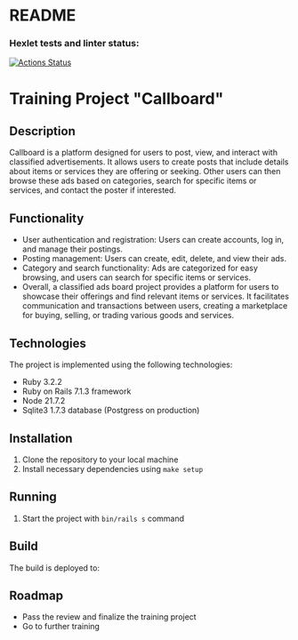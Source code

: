 # README

### Hexlet tests and linter status:
[![Actions Status](https://github.com/SergeShapovalov/rails-project-65/actions/workflows/hexlet-check.yml/badge.svg)](https://github.com/SergeShapovalov/rails-project-65/actions)

# Training Project "Callboard"

## Description
Callboard is a platform designed for users to post, view, and interact with classified advertisements. It allows users to create posts that include details about items or services they are offering or seeking. Other users can then browse these ads based on categories, search for specific items or services, and contact the poster if interested.

## Functionality
- User authentication and registration: Users can create accounts, log in, and manage their postings.
- Posting management: Users can create, edit, delete, and view their ads.
- Category and search functionality: Ads are categorized for easy browsing, and users can search for specific items or services.
- Overall, a classified ads board project provides a platform for users to showcase their offerings and find relevant items or services. It facilitates communication and transactions between users, creating a marketplace for buying, selling, or trading various goods and services.

## Technologies
The project is implemented using the following technologies:
- Ruby 3.2.2
- Ruby on Rails 7.1.3 framework
- Node 21.7.2
- Sqlite3 1.7.3 database (Postgress on production)

## Installation
1. Clone the repository to your local machine
2. Install necessary dependencies using `make setup`

## Running
1. Start the project with `bin/rails s` command

## Build
The build is deployed to:


## Roadmap
- Pass the review and finalize the training project
- Go to further training
